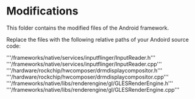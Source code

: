 # Modifications

This folder contains the modified files of the Android framework. 

Replace the files with the following relative paths of your Andoird source code:

'''/frameworks/native/services/inputflinger/InputReader.h'''
'''/frameworks/native/services/inputflinger/InputReader.cpp'''
'''/hardware/rockchip/hwcomposer/drmdisplaycompositor.h'''
'''/hardware/rockchip/hwcomposer/drmdisplaycompositor.cpp'''
'''/frameworks/native/libs/renderengine/gl/GLESRenderEngine.h'''
'''/frameworks/native/libs/renderengine/gl/GLESRenderEngine.cpp'''
